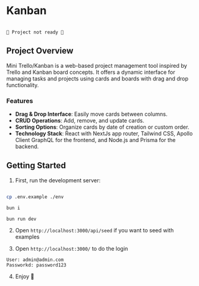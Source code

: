 # Kanban

```

🚨 Project not ready 🚨

```

## Project Overview

Mini Trello/Kanban is a web-based project management tool inspired by Trello and Kanban board concepts. It offers a dynamic interface for managing tasks and projects using cards and boards with drag and drop functionality.

### Features

- **Drag & Drop Interface**: Easily move cards between columns.
- **CRUD Operations**: Add, remove, and update cards.
- **Sorting Options**: Organize cards by date of creation or custom order.
- **Technology Stack**: React with NextJs app router, Tailwind CSS, Apollo Client GraphQL for the frontend, and Node.js and Prisma for the backend.

## Getting Started

1. First, run the development server:

```bash

cp .env.example ./env

bun i

bun run dev

```

2. Open `http://localhost:3000/api/seed` if you want to seed with examples

3. Open `http://localhost:3000/` to do the login

```
User: admin@admin.com
Passworkd: password123
```

4. Enjoy 🤗
